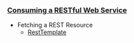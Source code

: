 ### [Consuming a RESTful Web Service](https://spring.io/guides/gs/consuming-rest/)
- Fetching a REST Resource
    - [RestTemplate](https://docs.spring.io/spring/docs/current/javadoc-api/org/springframework/web/client/RestTemplate.html)
